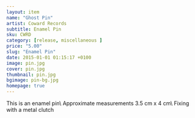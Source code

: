 ```yaml
---
layout: item
name: "Ghost Pin"
artist: Coward Records
subtitle: Enamel Pin
sku: CWRD
category: [release, miscellaneous ]
price: "5.00"
slug: "Enamel Pin"
date: 2015-01-01 01:15:17 +0100
image: pin.jpg
cover: pin.jpg
thumbnail: pin.jpg
bgimage: pin-bg.jpg
homepage: true
---
```


This is an enamel pin\\
Approximate measurements 3.5 cm x 4 cm\\
Fixing with a metal clutch
